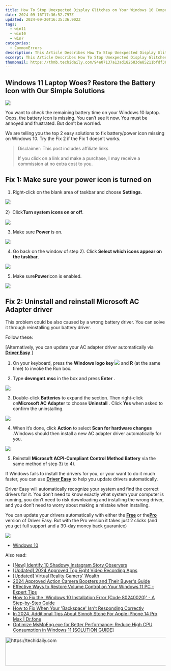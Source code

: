 ```yaml
---
title: How To Stop Unexpected Display Glitches on Your Windows 10 Computer
date: 2024-09-16T17:36:52.797Z
updated: 2024-09-20T16:35:36.902Z
tags:
  - win11
  - win10
  - win7
categories:
  - CommonErrors
description: This Article Describes How To Stop Unexpected Display Glitches on Your Windows 10 Computer
excerpt: This Article Describes How To Stop Unexpected Display Glitches on Your Windows 10 Computer
thumbnail: https://thmb.techidaily.com/94e07137a13ad182683de85211bfdf3891ed8a3953138abcae7ed2effebf679e.jpg
---
```


## Windows 11 Laptop Woes? Restore the Battery Icon with Our Simple Solutions

![](https://images.drivereasy.com/wp-content/uploads/2017/04/1-3.png)

 You want to check the remaining battery time on your Windows 10 laptop. Oops, the battery icon is missing. You can’t see it now. You must be annoyed and frustrated. But don’t be worried.  

 We are telling you the top 2 easy solutions to fix battery/power icon missing on Windows 10\. Try the Fix 2 if the Fix 1 doesn’t works.

>  Disclaimer: This post includes affiliate links
>
>  If you click on a link and make a purchase, I may receive a commission at no extra cost to you.
>

## Fix 1: Make sure your power icon is turned on

1) Right-click on the blank area of taskbar and choose **Settings**.  
  
![](https://images.drivereasy.com/wp-content/uploads/2017/04/2-1.jpg)
  
2）Click**Turn system icons on or off**.  
  
![](https://images.drivereasy.com/wp-content/uploads/2017/04/3-6.png)
  
3) Make sure **Power** is on.  
  
![](https://images.drivereasy.com/wp-content/uploads/2017/04/5.jpg)
  
4) Go back on the window of step 2). Click **Select which icons appear on the taskbar**.  
  
![](https://images.drivereasy.com/wp-content/uploads/2017/04/6-4.png)
  
5) Make sure**Power**icon is enabled.  
  
![](https://images.drivereasy.com/wp-content/uploads/2017/04/4-1.jpg)
  
## Fix 2: Uninstall and reinstall Microsoft AC Adapter driver

 This problem could be also caused by a wrong battery driver. You can solve it through reinstalling your battery driver.

Follow these:

 \[Alternatively, you can update your AC adapter driver automatically via **[Driver Easy](https://tools.techidaily.com/drivereasy/download/)**  \]  
  
 1) On your keyboard, press the   **Windows logo key ![](https://images.drivereasy.com/wp-content/uploads/2017/04/win-key.png)**  and **R**  (at the same time) to invoke the Run box.

 2) Type **devmgmt.msc**  in the box and press **Enter** .  
  
![](https://images.drivereasy.com/wp-content/uploads/2017/04/7-1.jpg)
  
 3) Double-click **Batteries**  to expand the section. Then right-click on**Microsoft AC Adapter** to choose **Uninstall** . Click **Yes**  when asked to confirm the uninstalling.  
  
![](https://images.drivereasy.com/wp-content/uploads/2017/04/8.jpg)
  
 4) When it’s done, click **Action**  to select **Scan for hardware changes** .Windows should then install a new AC adapter driver automatically for you.  
  
![](https://images.drivereasy.com/wp-content/uploads/2017/04/9.jpg)
  
 5) Reinstall **Microsoft ACPI-Compliant Control Method Battery** via the same method of step 3) to 4).

 If Windows fails to install the drivers for you, or your want to do it much faster, you can use **[Driver Easy](https://tools.techidaily.com/drivereasy/download/)**  to help you update drivers automatically.

 Driver Easy will automatically recognize your system and find the correct drivers for it. You don’t need to know exactly what system your computer is running, you don’t need to risk downloading and installing the wrong driver, and you don’t need to worry about making a mistake when installing.

 You can update your drivers automatically with either the **[Free](https://tools.techidaily.com/drivereasy/download/)**  or the[**Pro**](https://tools.techidaily.com/drivereasy/download/) version of Driver Easy. But with the Pro version it takes just 2 clicks (and you get full support and a 30-day money back guarantee)

![](https://images.drivereasy.com/wp-content/uploads/2017/04/10.jpg)

* [Windows 10](https://tools.techidaily.com/drivereasy/download/)

<ins class="adsbygoogle"
     style="display:block"
     data-ad-format="autorelaxed"
     data-ad-client="ca-pub-7571918770474297"
     data-ad-slot="1223367746"></ins>

<ins class="adsbygoogle"
     style="display:block"
     data-ad-client="ca-pub-7571918770474297"
     data-ad-slot="8358498916"
     data-ad-format="auto"
     data-full-width-responsive="true"></ins>

<span class="atpl-alsoreadstyle">Also read:</span>
<div><ul>
<li><a href="https://instagram-videos.techidaily.com/new-identify-10-shadowy-instagram-story-observers/"><u>[New] Identify 10 Shadowy Instagram Story Observers</u></a></li>
<li><a href="https://video-screen-grab.techidaily.com/updated-2024-approved-top-eight-video-recording-apps/"><u>[Updated] 2024 Approved Top Eight Video Recording Apps</u></a></li>
<li><a href="https://facebook-video-share.techidaily.com/updated-virtual-reality-gamers-wealth/"><u>[Updated] Virtual Reality Gamers' Wealth</u></a></li>
<li><a href="https://extra-tips.techidaily.com/2024-approved-action-camera-boosters-and-their-buyers-guide/"><u>2024 Approved Action Camera Boosters and Their Buyer's Guide</u></a></li>
<li><a href="https://common-error.techidaily.com/effective-ways-to-restore-volume-control-on-your-windows-11-pc-expert-tips/"><u>Effective Ways to Restore Volume Control on Your Windows 11 PC - Expert Tips</u></a></li>
<li><a href="https://common-error.techidaily.com/how-to-fix-the-windows-10-installation-error-code-80240020-a-step-by-step-guide/"><u>How to Fix the 'Windows 10 Installation Error (Code 80240020)' - A Step-by-Step Guide</u></a></li>
<li><a href="https://common-error.techidaily.com/how-to-fix-when-your-backspace-isnt-responding-correctly/"><u>How to Fix When Your 'Backspace' Isn't Responding Correctly</u></a></li>
<li><a href="https://ios-pokemon-go.techidaily.com/in-2024-additional-tips-about-sinnoh-stone-for-apple-iphone-14-pro-max-drfone-by-drfone-virtual-ios/"><u>In 2024, Additional Tips About Sinnoh Stone For Apple iPhone 14 Pro Max | Dr.fone</u></a></li>
<li><a href="https://common-error.techidaily.com/optimize-msmpengexe-for-better-performance-reduce-high-cpu-consumption-in-windows-11-solution-guide/"><u>Optimize MsMpEng.exe for Better Performance: Reduce High CPU Consumption in Windows 11 [SOLUTION GUIDE]</u></a></li>
</ul></div>

<!-- affiliate ads begin -->
<a href="https://ephamedtechinc.pxf.io/c/5597632/2136623/26400" target="_top" id="2136623">
  <img src="//a.impactradius-go.com/display-ad/26400-2136623" border="0" alt="https://techidaily.com" width="728" height="90"/>
</a>
<img height="0" width="0" src="https://ephamedtechinc.pxf.io/i/5597632/2136623/26400" style="position:absolute;visibility:hidden;" border="0" />
<!-- affiliate ads end -->

